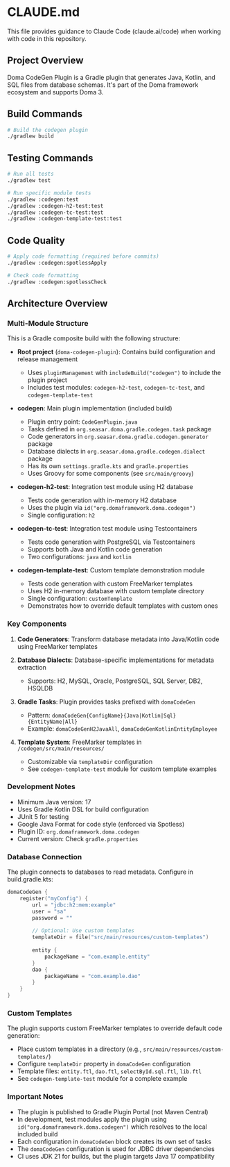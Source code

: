 # CLAUDE.md

This file provides guidance to Claude Code (claude.ai/code) when working with code in this repository.

## Project Overview

Doma CodeGen Plugin is a Gradle plugin that generates Java, Kotlin, and SQL files from database schemas. It's part of the Doma framework ecosystem and supports Doma 3.

## Build Commands

```bash
# Build the codegen plugin
./gradlew build
```

## Testing Commands

```bash
# Run all tests
./gradlew test

# Run specific module tests
./gradlew :codegen:test
./gradlew :codegen-h2-test:test
./gradlew :codegen-tc-test:test
./gradlew :codegen-template-test:test
```

## Code Quality

```bash
# Apply code formatting (required before commits)
./gradlew :codegen:spotlessApply

# Check code formatting
./gradlew :codegen:spotlessCheck
```

## Architecture Overview

### Multi-Module Structure
This is a Gradle composite build with the following structure:

- **Root project** (`doma-codegen-plugin`): Contains build configuration and release management
  - Uses `pluginManagement` with `includeBuild("codegen")` to include the plugin project
  - Includes test modules: `codegen-h2-test`, `codegen-tc-test`, and `codegen-template-test`

- **codegen**: Main plugin implementation (included build)
  - Plugin entry point: `CodeGenPlugin.java`
  - Tasks defined in `org.seasar.doma.gradle.codegen.task` package
  - Code generators in `org.seasar.doma.gradle.codegen.generator` package
  - Database dialects in `org.seasar.doma.gradle.codegen.dialect` package
  - Has its own `settings.gradle.kts` and `gradle.properties`
  - Uses Groovy for some components (see `src/main/groovy`)

- **codegen-h2-test**: Integration test module using H2 database
  - Tests code generation with in-memory H2 database
  - Uses the plugin via `id("org.domaframework.doma.codegen")`
  - Single configuration: `h2`

- **codegen-tc-test**: Integration test module using Testcontainers
  - Tests code generation with PostgreSQL via Testcontainers
  - Supports both Java and Kotlin code generation
  - Two configurations: `java` and `kotlin`

- **codegen-template-test**: Custom template demonstration module
  - Tests code generation with custom FreeMarker templates
  - Uses H2 in-memory database with custom template directory
  - Single configuration: `customTemplate`
  - Demonstrates how to override default templates with custom ones

### Key Components

1. **Code Generators**: Transform database metadata into Java/Kotlin code using FreeMarker templates

2. **Database Dialects**: Database-specific implementations for metadata extraction
   - Supports: H2, MySQL, Oracle, PostgreSQL, SQL Server, DB2, HSQLDB

3. **Gradle Tasks**: Plugin provides tasks prefixed with `domaCodeGen`
   - Pattern: `domaCodeGen{ConfigName}{Java|Kotlin|Sql}{EntityName|All}`
   - Example: `domaCodeGenH2JavaAll`, `domaCodeGenKotlinEntityEmployee`

4. **Template System**: FreeMarker templates in `/codegen/src/main/resources/`
   - Customizable via `templateDir` configuration
   - See `codegen-template-test` module for custom template examples

### Development Notes

- Minimum Java version: 17
- Uses Gradle Kotlin DSL for build configuration
- JUnit 5 for testing
- Google Java Format for code style (enforced via Spotless)
- Plugin ID: `org.domaframework.doma.codegen`
- Current version: Check `gradle.properties`

### Database Connection

The plugin connects to databases to read metadata. Configure in build.gradle.kts:
```kotlin
domaCodeGen {
    register("myConfig") {
        url = "jdbc:h2:mem:example"
        user = "sa"
        password = ""
        
        // Optional: Use custom templates
        templateDir = file("src/main/resources/custom-templates")
        
        entity {
            packageName = "com.example.entity"
        }
        dao {
            packageName = "com.example.dao"
        }
    }
}
```

### Custom Templates

The plugin supports custom FreeMarker templates to override default code generation:
- Place custom templates in a directory (e.g., `src/main/resources/custom-templates/`)
- Configure `templateDir` property in `domaCodeGen` configuration
- Template files: `entity.ftl`, `dao.ftl`, `selectById.sql.ftl`, `lib.ftl`
- See `codegen-template-test` module for a complete example

### Important Notes

- The plugin is published to Gradle Plugin Portal (not Maven Central)
- In development, test modules apply the plugin using `id("org.domaframework.doma.codegen")` which resolves to the local included build
- Each configuration in `domaCodeGen` block creates its own set of tasks
- The `domaCodeGen` configuration is used for JDBC driver dependencies
- CI uses JDK 21 for builds, but the plugin targets Java 17 compatibility